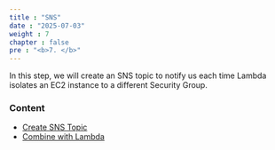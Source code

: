 ```yaml
---
title : "SNS"
date : "2025-07-03"
weight : 7
chapter : false
pre : "<b>7. </b>"
---
```


In this step, we will create an SNS topic to notify us each time Lambda isolates an EC2 instance to a different Security Group.

### Content

- [Create SNS Topic](7.1-createsns/)
- [Combine with Lambda](7.2-combine/)
